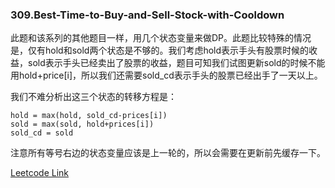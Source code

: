 ### 309.Best-Time-to-Buy-and-Sell-Stock-with-Cooldown

此题和该系列的其他题目一样，用几个状态变量来做DP。此题比较特殊的情况是，仅有hold和sold两个状态是不够的。我们考虑hold表示手头有股票时候的收益，sold表示手头已经卖出了股票的收益，题目可知我们试图更新sold的时候不能用hold+price[i]，所以我们还需要sold_cd表示手头的股票已经出手了一天以上。

我们不难分析出这三个状态的转移方程是：
```
hold = max(hold, sold_cd-prices[i])
sold = max(sold, hold+prices[i])
sold_cd = sold
```
注意所有等号右边的状态变量应该是上一轮的，所以会需要在更新前先缓存一下。


[Leetcode Link](https://leetcode.com/problems/best-time-to-buy-and-sell-stock-with-cooldown)